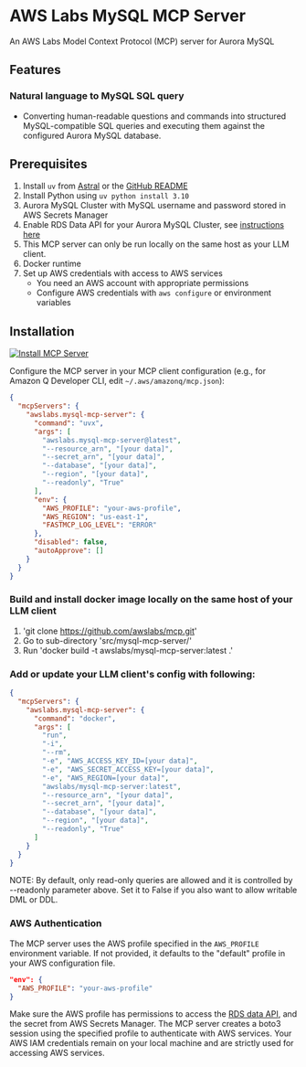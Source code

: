 # AWS Labs MySQL MCP Server

An AWS Labs Model Context Protocol (MCP) server for Aurora MySQL

## Features

### Natural language to MySQL SQL query

- Converting human-readable questions and commands into structured MySQL-compatible SQL queries and executing them against the configured Aurora MySQL database.

## Prerequisites

1. Install `uv` from [Astral](https://docs.astral.sh/uv/getting-started/installation/) or the [GitHub README](https://github.com/astral-sh/uv#installation)
2. Install Python using `uv python install 3.10`
3. Aurora MySQL Cluster with MySQL username and password stored in AWS Secrets Manager
4. Enable RDS Data API for your Aurora MySQL Cluster, see [instructions here](https://docs.aws.amazon.com/AmazonRDS/latest/AuroraUserGuide/data-api.html)
5. This MCP server can only be run locally on the same host as your LLM client.
6. Docker runtime
7. Set up AWS credentials with access to AWS services
   - You need an AWS account with appropriate permissions
   - Configure AWS credentials with `aws configure` or environment variables

## Installation

[![Install MCP Server](https://cursor.com/deeplink/mcp-install-light.svg)](https://cursor.com/install-mcp?name=awslabs.mysql-mcp-server&config=eyJjb21tYW5kIjoidXZ4IGF3c2xhYnMubXlzcWwtbWNwLXNlcnZlckBsYXRlc3QgLS1yZXNvdXJjZV9hcm4gW3lvdXIgZGF0YV0gLS1zZWNyZXRfYXJuIFt5b3VyIGRhdGFdIC0tZGF0YWJhc2UgW3lvdXIgZGF0YV0gLS1yZWdpb24gW3lvdXIgZGF0YV0gLS1yZWFkb25seSBUcnVlIiwiZW52Ijp7IkFXU19QUk9GSUxFIjoieW91ci1hd3MtcHJvZmlsZSIsIkFXU19SRUdJT04iOiJ1cy1lYXN0LTEiLCJGQVNUTUNQX0xPR19MRVZFTCI6IkVSUk9SIn0sImRpc2FibGVkIjpmYWxzZSwiYXV0b0FwcHJvdmUiOltdfQ%3D%3D)

Configure the MCP server in your MCP client configuration (e.g., for Amazon Q Developer CLI, edit `~/.aws/amazonq/mcp.json`):

```json
{
  "mcpServers": {
    "awslabs.mysql-mcp-server": {
      "command": "uvx",
      "args": [
        "awslabs.mysql-mcp-server@latest",
        "--resource_arn", "[your data]",
        "--secret_arn", "[your data]",
        "--database", "[your data]",
        "--region", "[your data]",
        "--readonly", "True"
      ],
      "env": {
        "AWS_PROFILE": "your-aws-profile",
        "AWS_REGION": "us-east-1",
        "FASTMCP_LOG_LEVEL": "ERROR"
      },
      "disabled": false,
      "autoApprove": []
    }
  }
}
```

### Build and install docker image locally on the same host of your LLM client

1. 'git clone https://github.com/awslabs/mcp.git'
2. Go to sub-directory 'src/mysql-mcp-server/'
3. Run 'docker build -t awslabs/mysql-mcp-server:latest .'

### Add or update your LLM client's config with following:

```json
{
  "mcpServers": {
    "awslabs.mysql-mcp-server": {
      "command": "docker",
      "args": [
        "run",
        "-i",
        "--rm",
        "-e", "AWS_ACCESS_KEY_ID=[your data]",
        "-e", "AWS_SECRET_ACCESS_KEY=[your data]",
        "-e", "AWS_REGION=[your data]",
        "awslabs/mysql-mcp-server:latest",
        "--resource_arn", "[your data]",
        "--secret_arn", "[your data]",
        "--database", "[your data]",
        "--region", "[your data]",
        "--readonly", "True"
      ]
    }
  }
}
```

NOTE: By default, only read-only queries are allowed and it is controlled by --readonly parameter above. Set it to False if you also want to allow writable DML or DDL.

### AWS Authentication

The MCP server uses the AWS profile specified in the `AWS_PROFILE` environment variable. If not provided, it defaults to the "default" profile in your AWS configuration file.

```json
"env": {
  "AWS_PROFILE": "your-aws-profile"
}
```

Make sure the AWS profile has permissions to access the [RDS data API](https://docs.aws.amazon.com/AmazonRDS/latest/AuroraUserGuide/data-api.html#data-api.access), and the secret from AWS Secrets Manager. The MCP server creates a boto3 session using the specified profile to authenticate with AWS services. Your AWS IAM credentials remain on your local machine and are strictly used for accessing AWS services.
